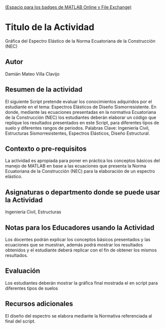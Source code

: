 [(Espacio para los badges de MATLAB Online y File Exchange)](https://github.com/MatteoVillaC?tab=repositories)

# Titulo de la Actividad
Gráfica del Espectro Elástico de la Norma Ecuatoriana de la Construcción (NEC)

## Autor
Damián Mateo Villa Clavijo

## Resumen de la actividad
El siguiente Script pretende evaluar los conocimientos adquiridos por el estudiante en el tema: 
Espectros Elásticos de Diseño Sismorresistente. En donde, mediante las ecuaciones presentadas 
en la normativa Ecuatoriana de la Construcción (NEC) los estudiantes deberán elaborar un código 
que replique los resultados presentados en este Script, para diferentes tipos de suelo y diferentes 
rangos de periodos. 
Palabras Clave: Ingeniería Civil, Estructuras Sismorresistentes, Espectros Elásticos, Diseño Estructural.

## Contexto o pre-requisitos
La actividad es apropiada para poner en práctica los conceptos básicos del manejo de MATLAB en base
a las ecuaciones que presenta la Norma Ecuatoriana de la Construcción (NEC) para la elaboración de 
un espectro elástico.

## Asignaturas o departmento donde se puede usar la Actividad
Ingeniería Civil, Estructuras

## Notas para los Educadores usando la Actividad
Los docentes podrán explicar los conceptos básicos presentados y las ecuaciones que se muestran, 
además podrá mostrar los resultados obtenidos y el estudiante deberá replicar con el fin de obtener 
los mismos resultados.

## Evaluación
Los estudiantes deberán mostrar la gráfica final mostrada el en script para diferentes tipos de suelos

## Recursos adicionales
El diseño del espectro se elabora mediante la Normativa referenciada al final del script. 
